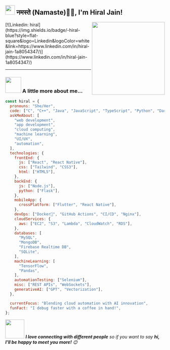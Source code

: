 <h2><img src="https://emojis.slackmojis.com/emojis/images/1531849430/4246/blob-sunglasses.gif?1531849430" width="30"/> नमस्ते (Namaste)🙏🏻, I'm Hiral Jain!</h2>
<img align='right' src="https://media.giphy.com/media/M9gbBd9nbDrOTu1Mqx/giphy.gif" width="230">
</em></p>
[![Linkedin: hiral](https://img.shields.io/badge/-hiral-blue?style=flat-square&logo=Linkedin&logoColor=white&link=https://www.linkedin.com/in/hiral-jain-1a8054347/)](https://www.linkedin.com/in/hiral-jain-1a8054347/)

---

### <img src="https://media.giphy.com/media/VgCDAzcKvsR6OM0uWg/giphy.gif" width="50"> A little more about me...  

```javascript
const hiral = {
  pronouns: "She/Her",
  code: ["C", "C++", "Java", "JavaScript", "TypeScript", "Python", "Dart"],
  askMeAbout: [
    "web development",
    "app development",
    "cloud computing",
    "machine learning",
    "UI/UX",
    "automation",
  ],
  technologies: {
    frontEnd: {
      js: ["React", "React Native"],
      css: ["Tailwind", "CSS3"],
      html: ["HTML5"],
    },
    backEnd: {
      js: ["Node.js"],
      python: ["Flask"],
    },
    mobileApp: {
      crossPlatform: ["Flutter", "React Native"],
    },
    devOps: ["Docker🐳", "GitHub Actions", "CI/CD", "Nginx"],
    cloudServices: {
      aws: ["EC2", "S3", "Lambda", "CloudWatch", "RDS"],
    },
    databases: [
      "MySQL",
      "MongoDB",
      "Firebase Realtime DB",
      "SQLite",
    ],
    machineLearning: [
      "TensorFlow",
      "Pandas",
    ],
    automationTesting: ["Selenium"],
    misc: ["REST APIs", "WebSockets"],
    generativeAI: ["GPT", "Vectorization"],
  },

  currentFocus: "Blending cloud automation with AI innovation",
  funFact: "I debug faster with a coffee in hand!",
};
```

<img src="https://media.giphy.com/media/LnQjpWaON8nhr21vNW/giphy.gif" width="60"> <em><b>I love connecting with different people</b> so if you want to say <b>hi, I'll be happy to meet you more!</b> 😊</em>


